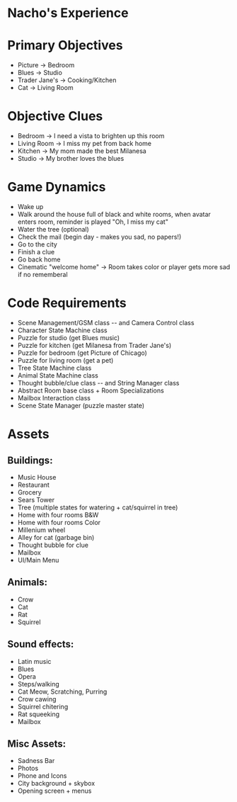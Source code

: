 # Nacho's Experience

# Primary Objectives
- Picture -> Bedroom
- Blues -> Studio
- Trader Jane's -> Cooking/Kitchen
- Cat -> Living Room

# Objective Clues
- Bedroom -> I need a vista to brighten up this room
- Living Room -> I miss my pet from back home
- Kitchen -> My mom made the best Milanesa
- Studio -> My brother loves the blues

# Game Dynamics
- Wake up
- Walk around the house full of black and white rooms, when avatar enters room, reminder is played "Oh, I miss my cat"
- Water the tree (optional)
- Check the mail (begin day - makes you sad, no papers!)
- Go to the city
- Finish a clue
- Go back home
- Cinematic "welcome home" -> Room takes color or player gets more sad if no rememberal

# Code Requirements
- Scene Management/GSM class
-- and Camera Control class
- Character State Machine class
- Puzzle for studio (get Blues music)
- Puzzle for kitchen (get Milanesa from Trader Jane's)
- Puzzle for bedroom (get Picture of Chicago)
- Puzzle for living room (get a pet)
- Tree State Machine class
- Animal State Machine class
- Thought bubble/clue class
-- and String Manager class
- Abstract Room base class + Room Specializations
- Mailbox Interaction class
- Scene State Manager (puzzle master state)


# Assets
## Buildings:
- Music House
- Restaurant
- Grocery
- Sears Tower
- Tree (multiple states for watering + cat/squirrel in tree)
- Home with four rooms B&W
- Home with four rooms Color
- Millenium wheel
- Alley for cat (garbage bin)
- Thought bubble for clue
- Mailbox
- UI/Main Menu

## Animals:
- Crow
- Cat
- Rat
- Squirrel

## Sound effects:
- Latin music
- Blues
- Opera
- Steps/walking
- Cat Meow, Scratching, Purring
- Crow cawing
- Squirrel chitering
- Rat squeeking
- Mailbox

## Misc Assets:
- Sadness Bar
- Photos
- Phone and Icons
- City background + skybox
- Opening screen + menus
